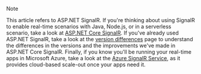 > [!NOTE]
> This article refers to ASP.NET SignalR. If you're thinking about using SignalR to enable real-time scenarios with Java, Node.js, or in a serverless scenario, take a look at [ASP.NET Core SignalR](/aspnet/core/signalr/introduction). If you've already used ASP.NET SignalR, take a look at the [version differences](aspnet/core/signalr/version-differences) page to understand the differences in the versions and the improvements we've made in ASP.NET Core SignalR. Finally, if you know you'll be running your real-time apps in Microsoft Azure, take a look at the [Azure SignalR Service](https://docs.microsoft.com/en-us/azure/azure-signalr/signalr-overview), as it provides cloud-based scale-out once your apps need it.